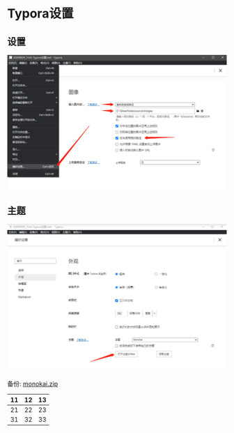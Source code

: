 # Typora设置

## 设置

![image-20210821131544522](../../../images/image-20210821131544522.png)

## 主题

![](../../../images/2021-08-21-13-09-42.png)

备份: [monokai.zip](/download/monokai.zip)





| 11   | 12   | 13   |
| ---- | ---- | ---- |
| 21   | 22   | 23   |
| 31   | 32   | 33   |

